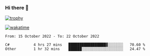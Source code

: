 ### Hi there 👋

[![trophy](https://github-profile-trophy.vercel.app/?username=cxnky&theme=dracula)](https://github.com/ryo-ma/github-profile-trophy)

[![wakatime](https://wakatime.com/badge/user/1c39c599-5497-41b9-a5be-2c4676e7fd23.svg)](https://wakatime.com/@1c39c599-5497-41b9-a5be-2c4676e7fd23)
<!--START_SECTION:waka-->

```text
From: 15 October 2022 - To: 22 October 2022

C#           4 hrs 27 mins   █████████████████▓░░░░░░░   70.60 %
Other        1 hr 32 mins    ██████░░░░░░░░░░░░░░░░░░░   24.47 %
```

<!--END_SECTION:waka-->
